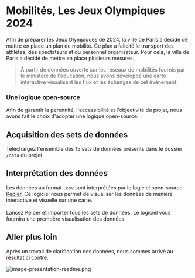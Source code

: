 # Mobilités, Les Jeux Olympiques 2024
Afin de préparer les Jeux Olympiques de 2024, la ville de Paris a décidé de mettre en place un plan de mobilité.
Ce plan a falicité le transport des athlètes, des spectateurs et du personnel organisateur. Pour cela, la ville de Paris
a décidé de mettre en place plusieurs mesures.
> À partir de données ouverte sur les réseaux de mobilités fournis par le ministère de l'éducation, nous avons développé
> une carte interactive visualisant les flux et les échanges de cet événement.

### Une logique open-source
Afin de garantir la perennité, l'accessibilité et l'objectivité du projet, nous avons fait le choix d'adopter une
logique open-source.

## Acquisition des sets de données
Téléchargez l'ensemble des 15 sets de données présents dans le dossier `/data` du projet.

## Interprétation des données
Les données au format `.csv` sont interprétées par le logiciel open-source [Kepler](https://kepler.gl/). Ce logiciel 
nous permet de visualiser les données de manière interactive et visuelle sur une carte.<br><br>
Lancez Kelper et importer tous les sets de données. Le logiciel vous fournira une premoère visualisation des données.

## Aller plus loin
Après un travail de clarification des données, nous sommes arrivé au résultat ci contre.

![image-presentation-readme.png](/assets/image-presentation-readme.png)
